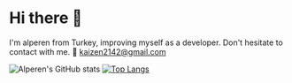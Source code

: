 # Hi there 👋

I'm alperen from Turkey, improving myself as a developer.
Don't hesitate to contact with me.
📧 kaizen2142@gmail.com

![Alperen's GitHub stats](https://github-readme-stats.vercel.app/api?username=onlykaizen&show_icons=true&theme=highcontrast  )
[![Top Langs](https://github-readme-stats.vercel.app/api/top-langs/?username=onlykaizen&layout=compact&theme=highcontrast)](https://github.com/onlykaizen)
